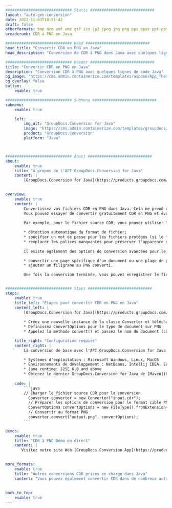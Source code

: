 ```yaml
---
############################# Static ############################
layout: "auto-gen-conversion"
date: 2022-11-03T18:51:42
draft: false
otherformats: bmp dcm emf emz gif ico jp2 jpeg jpg png pps ppsx ppt pptx psb psd svg svgz tga tif tiff webp wmf wmz
breadcrumb: CDR à PNG en Java

############################# Head ############################
head_title: "Convertir CDR en PNG en Java"
head_description: "Conversion de CDR à PNG dans Java avec quelques lignes de code. Convertissez plus de 160 formats de fichiers à l'aide de l'API de conversion de documents GroupDocs pour Java"

############################# Header ############################
title: "Convertir CDR en PNG en Java"
description: "Conversion CDR à PNG avec quelques lignes de code Java"
bg_image: "https://cms.admin.containerize.com/templates/aspose/App_Themes/V3/images/bg/header1.png"
bg_overlay: false
button:
    enable: true

############################# SubMenu ############################
submenu:
    enable: true

    left:
        img_alt: "GroupDocs.Conversion for Java"
        image: "https://cms.admin.containerize.com/templates/groupdocs/images/product-logos/90x90-noborder/groupdocs-conversion-java.png"
        product: "GroupDocs.Conversion"
        platform: "Java"



############################# About ############################
about:
    enable: true
    title: "À propos de l'API GroupDocs.Conversion for Java"
    content: |
        [GroupDocs.Conversion for Java](https://products.groupdocs.com/conversion/java/) est une API de conversion de format de fichier avancée pour la conversion entre les formats d'image et de document populaires tels que Microsoft Office, OpenDocument, PDF, HTML, e-mail, CAO. et bien plus encore avec seulement quelques lignes de code. L'API native détecte automatiquement les formats des documents originaux et propose de nombreuses options de personnalisation des documents convertis. Outre la fonction d'extraction d'informations d'un document, il prend également en charge la mise en cache des résultats de conversion sur le disque local par défaut. Cependant, tout type de stockage de cache peut être pris en charge en implémentant les interfaces appropriées - Amazon S3, Dropbox, Google Drive, Windows Azure, Reddis ou tout autre.
    

overview:
    enable: true
    content: |
        Convertissez vos fichiers CDR en PNG dans Java. Cela ne prend que quelques lignes de code Java sur n'importe quelle plate-forme de votre choix, telle que Windows, Linux, macOS.
        Vous pouvez essayer de convertir gratuitement CDR en PNG et évaluer la qualité des résultats de conversion. En plus des scripts de conversion de fichiers simples, vous pouvez essayer des options plus sophistiquées pour charger le fichier source CDR et stocker la sortie PNG. 
        
        Par exemple, pour le fichier source CDR, vous pouvez utiliser les options de chargement suivantes :

        * détection automatique du format de fichier;
        * spécifier un mot de passe pour les fichiers protégés (si le format de fichier le prend en charge);
        * remplacer les polices manquantes pour préserver l'apparence du document.
        
        Il existe également des options de conversion avancées pour le fichier PNG :

        * convertir une page spécifique d'un document ou une plage de pages;
        * ajouter un filigrane au PNG converti.

        Une fois la conversion terminée, vous pouvez enregistrer le fichier PNG dans votre chemin de fichier local ou dans un stockage tiers tel que FTP, Amazon S3, Google Drive, Dropbox, etc. Veuillez noter - pour convertir CDR à PNG, vous n'avez pas besoin d'installer de logiciel supplémentaire, tel que MS Office, Open Office, Adobe Acrobat Reader, etc.


############################# Steps ############################
steps:
    enable: true
    title_left: "Étapes pour convertir CDR en PNG en Java"
    content_left: |
        [GroupDocs.Conversion for Java](https://products.groupdocs.com/conversion/java/) permet aux développeurs de convertir facilement le fichier CDR en PNG avec quelques lignes de code.
        
        * Créez une nouvelle instance de la classe Converter et téléchargez le fichier CDR avec le chemin complet
        * Définissez ConvertOptions pour le type de document sur PNG
        * Appelez la méthode convert() et passez le nom du document (chemin complet) et le format (PNG) en tant que paramètre

    title_right: "Configuration requise"
    content_right: |
        La conversion de base avec l'API GroupDocs.Conversion for Java peut être effectuée avec seulement quelques lignes de code. Nos API sont prises en charge sur toutes les principales plates-formes et systèmes d'exploitation. Avant d'exécuter le code ci-dessous, assurez-vous que les prérequis suivants sont installés sur votre système.

        * Systèmes d'exploitation : Microsoft Windows, Linux, MacOS
        * Environnements de développement : NetBeans, Intellij IDEA, Eclipse, etc.
        * Java runtime: J2SE 6.0 and above
        * Obtenez le dernier GroupDocs.Conversion for Java de [Maven](https://repository.groupdocs.com/webapp/#/artifacts/browse/tree/General/repo/com/groupdocs/groupdocs-conversion)
         
    code: |
        ```java    
        // Charger le fichier source CDR pour la conversion
          Converter converter = new Converter("input.cdr");
          // Préparer les options de conversion pour le format cible PNG
          ConvertOptions convertOptions = new FileType().fromExtension("png").getConvertOptions();
          // Convertir au format PNG
          converter.convert("output.png", convertOptions);
        ```

demos:
    enable: true
    title: "CDR à PNG Démo en direct"
    content: |
       Visitez notre site Web [GroupDocs.Conversion App](https://products.groupdocs.app/conversion/family) et essayez la conversion CDR à PNG maintenant. La démo gratuite présente les avantages suivants
          

more_formats:
    enable: true
    title: "Autres conversions CDR prises en charge dans Java"
    content: "Vous pouvez également convertir CDR dans de nombreux autres formats de fichiers. Veuillez consulter la liste ci-dessous."
       
       
back_to_top:
    enable: true
---
```

